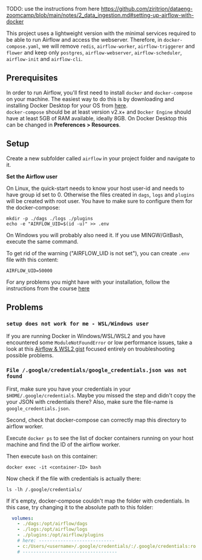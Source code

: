 TODO: use the instructions from here https://github.com/ziritrion/dataeng-zoomcamp/blob/main/notes/2_data_ingestion.md#setting-up-airflow-with-docker


This project uses a lightweight version with the minimal services required to be able to run Airflow and access the webserver. Therefore, in `docker-compose.yaml`, we will remove `redis`, `airflow-worker`, `airflow-triggerer` and `flower` and keep only `postgres`, `airflow-webserver`, `airflow-scheduler`, `airflow-init` and `airflow-cli`.


## Prerequisites
In order to run Airflow, you'll first need to install `docker` and `docker-compose` on your machine.
The easiest way to do this is by downloading and installing Docker Desktop for your OS from [here](https://docs.docker.com/desktop/).<br>
`docker-compose` should be at least version v2.x+ and `Docker Engine` should have at least 5GB of RAM available, ideally 8GB. On Docker Desktop this can be changed in **Preferences > Resources**.


## Setup

Create a new subfolder called `airflow` in your project folder and navigate to it.
   
**Set the Airflow user**

On Linux, the quick-start needs to know your host user-id and needs to have group id set to 0. 
Otherwise the files created in `dags`, `logs` and `plugins` will be created with root user. 
You have to make sure to configure them for the docker-compose:

```
mkdir -p ./dags ./logs ./plugins
echo -e "AIRFLOW_UID=$(id -u)" >> .env
```

On Windows you will probably also need it. If you use MINGW/GitBash, execute the same command. 

To get rid of the warning ("AIRFLOW_UID is not set"), you can create `.env` file with
this content:

```
AIRFLOW_UID=50000
```

For any problems you might have with your installation, follow the instructions from the course [here]()

## Problems

### `setup does not work for me - WSL/Windows user`

If you are running Docker in Windows/WSL/WSL2 and you have encountered some `ModuleNotFoundError` or low performance issues, take a look at this [Airflow & WSL2 gist](https://gist.github.com/nervuzz/d1afe81116cbfa3c834634ebce7f11c5) focused entirely on troubleshooting possible problems.

### `File /.google/credentials/google_credentials.json was not found`

First, make sure you have your credentials in your `$HOME/.google/credentials`.
Maybe you missed the step and didn't copy the your JSON with credentials there?
Also, make sure the file-name is `google_credentials.json`.

Second, check that docker-compose can correctly map this directory to airflow worker.

Execute `docker ps` to see the list of docker containers running on your host machine and find the ID of the airflow worker.

Then execute `bash` on this container:

```
docker exec -it <container-ID> bash
```

Now check if the file with credentials is actually there:

```
ls -lh /.google/credentials/
```

If it's empty, docker-compose couldn't map the folder with credentials. 
In this case, try changing it to the absolute path to this folder:

```yaml
  volumes:
    - ./dags:/opt/airflow/dags
    - ./logs:/opt/airflow/logs
    - ./plugins:/opt/airflow/plugins
    # here: ----------------------------
    - c:/Users/<username>/.google/credentials/:/.google/credentials:ro
    # -----------------------------------
```

